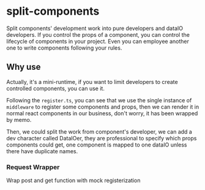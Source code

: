 # split-components
Split components' development work into pure developers and dataIO developers. If you control the props of a component, you can control the lifecycle of components in your project. Even you can employee another one to write components following your rules.

## Why use
Actually, it's a mini-runtime, if you want to limit developers to create controlled components, you can use it.

Following the `register.ts`, you can see that we use the single instance of `middleware` to register some components and props, then we can render it in normal react components in our business, don't worry, it has been wrapped by memo.

Then, we could split the work from component's developer, we can add a dev character called DataIOer, they are professional to specify which props components could get, one component is mapped to one dataIO unless there have duplicate names.

### Request Wrapper

Wrap post and get function with mock registerization